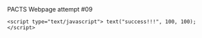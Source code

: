 
<html>
  <head>
    <meta charset="utf-8">
    <title> P.A.C.T.S. </title>
  </head>
  
 
  
  <body>
    PACTS Webpage attempt #09
    
    <script type="text/javascript"> text("success!!!", 100, 100); </script>
    
  </body>
  </html>
  
  
    
